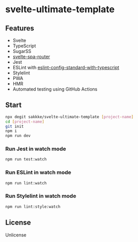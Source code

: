 # svelte-ultimate-template

## Features

- Svelte
- TypeScript
- SugarSS
- [svelte-spa-router](https://github.com/ItalyPaleAle/svelte-spa-router)
- Jest
- ESLint with [eslint-config-standard-with-typescript](https://github.com/standard/eslint-config-standard-with-typescript)
- Stylelint
- PWA
- HMR
- Automated testing using GitHub Actions

## Start

```sh
npx degit sakkke/svelte-ultimate-template [project-name]
cd [project-name]
git init
npm i
npm run dev
```

### Run Jest in watch mode

```sh
npm run test:watch
```

### Run ESLint in watch mode

```sh
npm run lint:watch
```

### Run Stylelint in watch mode

```sh
npm run lint:style:watch
```

## License

Unlicense